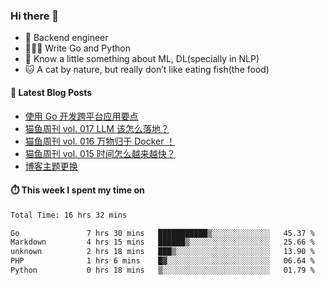 ### Hi there 👋

- 🔧 Backend engineer
- 👨🏻‍💻 Write Go and Python
- 🔭 Know a little something about ML, DL(specially in NLP)
- 🐱 A cat by nature, but really don’t like eating fish(the food)

#### 📖 Latest Blog Posts
<!-- BLOG-POST-LIST:START -->
- [使用 Go 开发跨平台应用要点](https://ameow.xyz/archives/go-multiplatform-takeaways)
- [猫鱼周刊 vol. 017 LLM 该怎么落地？](https://ameow.xyz/archives/weekly-017)
- [猫鱼周刊 vol. 016 万物归于 Docker ！](https://ameow.xyz/archives/weekly-016)
- [猫鱼周刊 vol. 015 时间怎么越来越快？](https://ameow.xyz/archives/weekly-015)
- [博客主题更换](https://ameow.xyz/archives/bo-ke-zhu-ti-geng-huan)
<!-- BLOG-POST-LIST:END -->

#### ⏱️ This week I spent my time on
<!--START_SECTION:waka-->

```txt
Total Time: 16 hrs 32 mins

Go               7 hrs 30 mins   ███████████▒░░░░░░░░░░░░░   45.37 %
Markdown         4 hrs 15 mins   ██████▒░░░░░░░░░░░░░░░░░░   25.66 %
unknown          2 hrs 18 mins   ███▒░░░░░░░░░░░░░░░░░░░░░   13.90 %
PHP              1 hrs 6 mins    █▓░░░░░░░░░░░░░░░░░░░░░░░   06.64 %
Python           0 hrs 18 mins   ▒░░░░░░░░░░░░░░░░░░░░░░░░   01.79 %
```

<!--END_SECTION:waka-->

<!--
**LeslieLeung/LeslieLeung** is a ✨ _special_ ✨ repository because its `README.md` (this file) appears on your GitHub profile.

Here are some ideas to get you started:

- 🔭 I’m currently working on ...
- 🌱 I’m currently learning ...
- 👯 I’m looking to collaborate on ...
- 🤔 I’m looking for help with ...
- 💬 Ask me about ...
- 📫 How to reach me: ...
- 😄 Pronouns: ...
- ⚡ Fun fact: ...
-->
